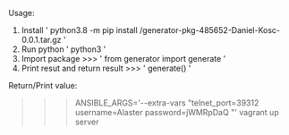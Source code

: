 Usage:

1. Install ' python3.8 -m pip install <path>/generator-pkg-485652-Daniel-Kosc-0.0.1.tar.gz '
2. Run python ' python3 '
3. Import package >>> ' from generator import generate '
4. Print resut and return result >>> ' generate() ' 

Return/Print value:
>>> ANSIBLE_ARGS='--extra-vars "telnet_port=39312 username=Alaster password=jWMRpDaQ "' vagrant up server